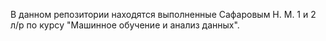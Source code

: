 В данном репозитории находятся выполненные Сафаровым Н. М. 1 и 2 л/р по курcу "Машинное обучение и анализ данных".